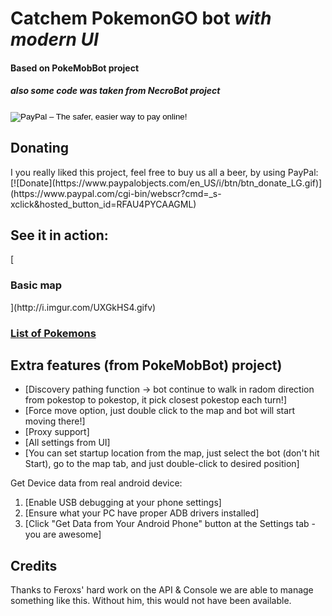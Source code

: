 <h1>Catchem PokemonGO bot <i>with modern UI</i></h1>
<h4>Based on PokeMobBot project</h4>
<h5>also some code was taken from NecroBot project</h5>
<form action="https://www.paypal.com/cgi-bin/webscr" method="post" target="_top">
<input type="hidden" name="cmd" value="_s-xclick">
<input type="hidden" name="hosted_button_id" value="RFAU4PYCAAGML">
<input type="image" src="https://www.paypalobjects.com/en_US/GB/i/btn/btn_donateCC_LG.gif" border="0" name="submit" alt="PayPal – The safer, easier way to pay online!">
<img alt="" border="0" src="https://www.paypalobjects.com/ru_RU/i/scr/pixel.gif" width="1" height="1">
</form>

<h2>Donating</h2>
I you really liked this project, feel free to buy us all a beer, by using PayPal:<br/>
[![Donate](https://www.paypalobjects.com/en_US/i/btn/btn_donate_LG.gif)](https://www.paypal.com/cgi-bin/webscr?cmd=_s-xclick&hosted_button_id=RFAU4PYCAAGML)<br/>

<h2>See it in action:</h2>
 [<h3>Basic map</h3>](http://i.imgur.com/UXGkHS4.gifv)
 
 [<h3>List of Pokemons</h3>](http://i.imgur.com/R7nNNrk.gifv)

<h2>Extra features (from PokeMobBot) project)</h2>

 - [Discovery pathing function -> bot continue to walk in radom direction from pokestop to pokestop, it pick closest pokestop each turn!]
 - [Force move option, just double click to the map and bot will start moving there!]
 - [Proxy support]
 - [All settings from UI]
 - [You can set startup location from the map, just select the bot (don't hit Start), go to the map tab, and just double-click to desired position]
 
Get Device data from real android device:
 1. [Enable USB debugging at your phone settings]
 2. [Ensure what your PC have proper ADB drivers installed]
 3. [Click "Get Data from Your Android Phone" button at the Settings tab - you are awesome]

<h2>Credits</h2>
Thanks to Feroxs' hard work on the API & Console we are able to manage something like this.
Without him, this would not have been available.
 

